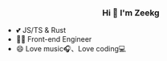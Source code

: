 <h3 align="center">
  Hi 👋 I'm Zeekg
</h3>

- 💕 JS/TS & Rust
- 👩‍💻 Front-end Engineer
- 😄 Love music🎧、Love coding💻
